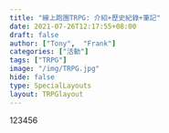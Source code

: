 ```yaml
---
title: "線上跑團TRPG: 介紹+歷史紀錄+筆記"
date: 2021-07-26T12:17:55+08:00
draft: false
author: ["Tony",  "Frank"]
categories: ["活動"]
tags: ["TRPG"]
image: "/img/TRPG.jpg"
hide: false
type: SpecialLayouts
layout: TRPGlayout
---
```

123456
